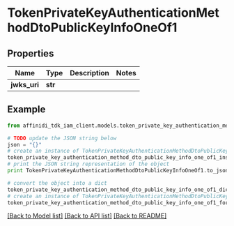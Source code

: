 # TokenPrivateKeyAuthenticationMethodDtoPublicKeyInfoOneOf1

## Properties

| Name         | Type    | Description | Notes |
| ------------ | ------- | ----------- | ----- |
| **jwks_uri** | **str** |             |

## Example

```python
from affinidi_tdk_iam_client.models.token_private_key_authentication_method_dto_public_key_info_one_of1 import TokenPrivateKeyAuthenticationMethodDtoPublicKeyInfoOneOf1

# TODO update the JSON string below
json = "{}"
# create an instance of TokenPrivateKeyAuthenticationMethodDtoPublicKeyInfoOneOf1 from a JSON string
token_private_key_authentication_method_dto_public_key_info_one_of1_instance = TokenPrivateKeyAuthenticationMethodDtoPublicKeyInfoOneOf1.from_json(json)
# print the JSON string representation of the object
print TokenPrivateKeyAuthenticationMethodDtoPublicKeyInfoOneOf1.to_json()

# convert the object into a dict
token_private_key_authentication_method_dto_public_key_info_one_of1_dict = token_private_key_authentication_method_dto_public_key_info_one_of1_instance.to_dict()
# create an instance of TokenPrivateKeyAuthenticationMethodDtoPublicKeyInfoOneOf1 from a dict
token_private_key_authentication_method_dto_public_key_info_one_of1_form_dict = token_private_key_authentication_method_dto_public_key_info_one_of1.from_dict(token_private_key_authentication_method_dto_public_key_info_one_of1_dict)
```

[[Back to Model list]](../README.md#documentation-for-models) [[Back to API list]](../README.md#documentation-for-api-endpoints) [[Back to README]](../README.md)
